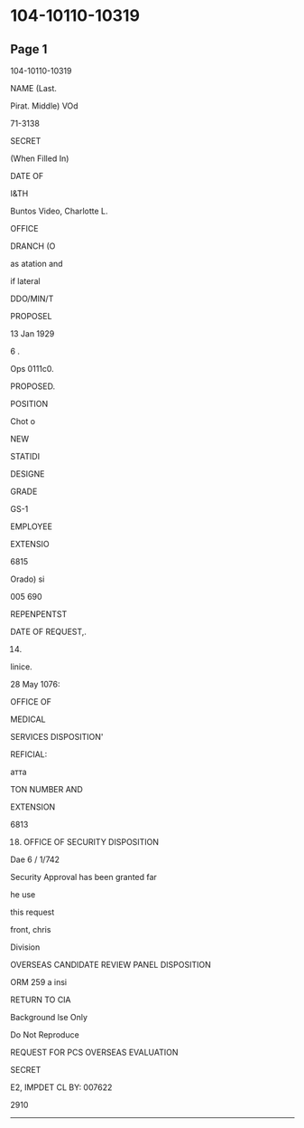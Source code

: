 # 104-10110-10319

## Page 1

104-10110-10319

NAME (Last.

Pirat. Middle) VOd

71-3138

SECRET

(When Filled In)

DATE OF

I&TH

Buntos Video, Charlotte L.

OFFICE

DRANCH (O

as atation and

if lateral

DDO/MIN/T

PROPOSEL

13 Jan 1929

6 .

Ops 0111c0.

PROPOSED.

POSITION

Chot o

NEW

STATIDI

DESIGNE

GRADE

GS-1

EMPLOYEE

EXTENSIO

6815

Orado) si

005 690

REPENPENTST

DATE OF REQUEST,.

14.

linice.

28 May 1076:

OFFICE OF

MEDICAL

SERVICES DISPOSITION'

REFICIAL:

атта

TON NUMBER AND

EXTENSION

6813

18. OFFICE OF SECURITY DISPOSITION

Dae 6 / 1/742

Security Approval has been granted far

he use

this request

front, chris

Division

OVERSEAS CANDIDATE REVIEW PANEL DISPOSITION

ORM 259 a insi

RETURN TO CIA

Background lse Only

Do Not Reproduce

REQUEST FOR PCS OVERSEAS EVALUATION

SECRET

E2, IMPDET CL BY: 007622

2910

---

